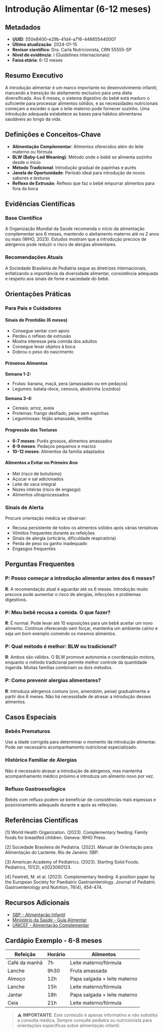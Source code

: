 # Introdução Alimentar (6-12 meses)

## Metadados
- **UUID**: 550e8400-e29b-41d4-a716-446655440007
- **Última atualização**: 2024-01-15
- **Revisor científico**: Dra. Carla Nutricionista, CRN 55555-SP
- **Nível de evidência**: I (Guidelines internacionais)
- **Faixa etária**: 6-12 meses

## Resumo Executivo
A introdução alimentar é um marco importante no desenvolvimento infantil, marcando a transição do aleitamento exclusivo para uma dieta diversificada. Aos 6 meses, o sistema digestivo do bebê está maduro o suficiente para processar alimentos sólidos, e as necessidades nutricionais começam a exceder o que o leite materno pode fornecer sozinho. Uma introdução adequada estabelece as bases para hábitos alimentares saudáveis ao longo da vida.

## Definições e Conceitos-Chave
- **Alimentação Complementar**: Alimentos oferecidos além do leite materno ou fórmula
- **BLW (Baby-Led Weaning)**: Método onde o bebê se alimenta sozinho desde o início
- **Método Tradicional**: Introdução gradual de papinhas e purês
- **Janela de Oportunidade**: Período ideal para introdução de novos sabores e texturas
- **Reflexo de Extrusão**: Reflexo que faz o bebê empurrar alimentos para fora da boca

## Evidências Científicas
### Base Científica
A Organização Mundial da Saúde recomenda o início da alimentação complementar aos 6 meses, mantendo o aleitamento materno até os 2 anos ou mais (WHO, 2023). Estudos mostram que a introdução precoce de alérgenos pode reduzir o risco de alergias alimentares.

### Recomendações Atuais
A Sociedade Brasileira de Pediatria segue as diretrizes internacionais, enfatizando a importância da diversidade alimentar, consistência adequada e respeito aos sinais de fome e saciedade do bebê.

## Orientações Práticas
### Para Pais e Cuidadores

#### Sinais de Prontidão (6 meses)
- Consegue sentar com apoio
- Perdeu o reflexo de extrusão
- Mostra interesse pela comida dos adultos
- Consegue levar objetos à boca
- Dobrou o peso do nascimento

#### Primeiros Alimentos
**Semana 1-2:**
- Frutas: banana, maçã, pera (amassadas ou em pedaços)
- Legumes: batata-doce, cenoura, abobrinha (cozidos)

**Semana 3-4:**
- Cereais: arroz, aveia
- Proteínas: frango desfiado, peixe sem espinhas
- Leguminosas: feijão amassado, lentilha

#### Progressão das Texturas
- **6-7 meses**: Purês grossos, alimentos amassados
- **8-9 meses**: Pedaços pequenos e macios
- **10-12 meses**: Alimentos da família adaptados

#### Alimentos a Evitar no Primeiro Ano
- Mel (risco de botulismo)
- Açúcar e sal adicionados
- Leite de vaca integral
- Nozes inteiras (risco de engasgo)
- Alimentos ultraprocessados

### Sinais de Alerta
Procure orientação médica se observar:
- Recusa persistente de todos os alimentos sólidos após várias tentativas
- Vômitos frequentes durante as refeições
- Sinais de alergia (urticária, dificuldade respiratória)
- Perda de peso ou ganho inadequado
- Engasgos frequentes

## Perguntas Frequentes
### P: Posso começar a introdução alimentar antes dos 6 meses?
**R**: A recomendação atual é aguardar até os 6 meses. Introdução muito precoce pode aumentar o risco de alergias, infecções e problemas digestivos.

### P: Meu bebê recusa a comida. O que fazer?
**R**: É normal. Pode levar até 10 exposições para um bebê aceitar um novo alimento. Continue oferecendo sem forçar, mantenha um ambiente calmo e seja um bom exemplo comendo os mesmos alimentos.

### P: Qual método é melhor: BLW ou tradicional?
**R**: Ambos são válidos. O BLW promove autonomia e coordenação motora, enquanto o método tradicional permite melhor controle da quantidade ingerida. Muitas famílias combinam os dois métodos.

### P: Como prevenir alergias alimentares?
**R**: Introduza alérgenos comuns (ovo, amendoim, peixe) gradualmente a partir dos 6 meses. Não há necessidade de atrasar a introdução desses alimentos.

## Casos Especiais
### Bebês Prematuros
Use a idade corrigida para determinar o momento da introdução alimentar. Pode ser necessário acompanhamento nutricional especializado.

### Histórico Familiar de Alergias
Não é necessário atrasar a introdução de alérgenos, mas mantenha acompanhamento médico próximo e introduza um alimento novo por vez.

### Refluxo Gastroesofágico
Bebês com refluxo podem se beneficiar de consistências mais espessas e posicionamento adequado durante e após as refeições.

## Referências Científicas
[1] World Health Organization. (2023). Complementary feeding: Family foods for breastfed children. Geneva: WHO Press.

[2] Sociedade Brasileira de Pediatria. (2022). Manual de Orientação para Alimentação do Lactente. Rio de Janeiro: SBP.

[3] American Academy of Pediatrics. (2023). Starting Solid Foods. Pediatrics, 151(2), e2023060123.

[4] Fewtrell, M. et al. (2023). Complementary feeding: A position paper by the European Society for Paediatric Gastroenterology. Journal of Pediatric Gastroenterology and Nutrition, 76(4), 454-474.

## Recursos Adicionais
- [SBP - Alimentação Infantil](https://www.sbp.com.br/alimentacao-infantil)
- [Ministério da Saúde - Guia Alimentar](https://bvsms.saude.gov.br/bvs/publicacoes/guia_alimentar_crianca_brasileira_versao_resumida.pdf)
- [UNICEF - Alimentação Complementar](https://www.unicef.org/brazil/alimentacao-complementar)

## Cardápio Exemplo - 6-8 meses

| Refeição | Horário | Alimentos |
|----------|---------|-----------|
| Café da manhã | 7h | Leite materno/fórmula |
| Lanche | 9h30 | Fruta amassada |
| Almoço | 12h | Papa salgada + leite materno |
| Lanche | 15h | Leite materno/fórmula |
| Jantar | 18h | Papa salgada + leite materno |
| Ceia | 21h | Leite materno/fórmula |

> ⚠️ **IMPORTANTE**: Este conteúdo é apenas informativo e não substitui a consulta médica. Sempre consulte pediatra ou nutricionista para orientações específicas sobre alimentação infantil.


